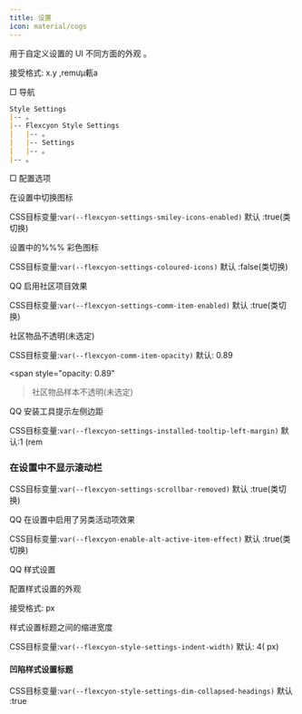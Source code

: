 ```yaml
---
title: 设置
icon: material/cogs
---
```


用于自定义设置的 UI 不同方面的外观 。

接受格式: x.y ,remưμ㼯a

□ 导航

```md
Style Settings
|-- 。
|-- Flexcyon Style Settings
|   |-- 。
|   |-- Settings
|   |-- 。
|-- 。
```

□ 配置选项

在设置中切换图标

CSS目标变量:`var(--flexcyon-settings-smiley-icons-enabled)`
默认 :true(类切换)

设置中的%%% 彩色图标

CSS目标变量:`var(--flexcyon-settings-coloured-icons)`
默认 :false(类切换)

QQ 启用社区项目效果

CSS目标变量:`var(--flexcyon-settings-comm-item-enabled)`
默认 :true(类切换)

社区物品不透明(未选定)

CSS目标变量:`var(--flexcyon-comm-item-opacity)`
默认: 0.89

<span style="opacity: 0.89"
>社区物品样本不透明(未选定)</span>

QQ 安装工具提示左侧边距

CSS目标变量:`var(--flexcyon-settings-installed-tooltip-left-margin)`
默认:1 (rem

### 在设置中不显示滚动栏

CSS目标变量:`var(--flexcyon-settings-scrollbar-removed)`
默认 :true(类切换)

QQ 在设置中启用了另类活动项效果

CSS目标变量:`var(--flexcyon-enable-alt-active-item-effect)`
默认 :true(类切换)

 

QQ 样式设置

配置样式设置的外观

接受格式: px

样式设置标题之间的缩进宽度

CSS目标变量:`var(--flexcyon-style-settings-indent-width)`
默认: 4( px)

#### 凹陷样式设置标题

CSS目标变量:`var(--flexcyon-style-settings-dim-collapsed-headings)`
默认 :true

